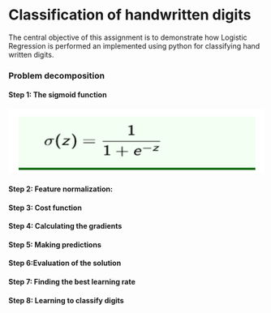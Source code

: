 # Classification of handwritten digits
The central objective of this assignment is to demonstrate how Logistic Regression is
performed an implemented using python for classifying hand written digits.

### Problem decomposition

#### Step 1: The sigmoid function
![Sigmoid Function](Images/sigmoid.png)

#### Step 2: Feature normalization:
#### Step 3: Cost function
#### Step 4: Calculating the gradients
#### Step 5: Making predictions
#### Step 6:Evaluation of the solution
#### Step 7: Finding the best learning rate
#### Step 8: Learning to classify digits
